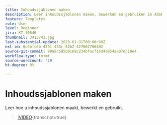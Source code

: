 ```yaml
---
title: Inhoudssjablonen maken
description: Leer inhoudssjablonen maken, bewerken en gebruiken in Adobe Journey Optimizer (AJO).
feature: Templates
role: User
level: Beginner
jira: KT-10846
thumbnail: 3413743.jpg
last-substantial-update: 2023-01-31T00:00:00Z
exl-id: 6c9bfc6b-4391-433c-82b2-427662766402
source-git-commit: 99a8c5d5b0169c234bfacf16d4a054aa07ec10e4
workflow-type: tm+mt
source-wordcount: '29'
ht-degree: 0%

---
```


# Inhoudssjablonen maken

Leer hoe u inhoudssjablonen maakt, bewerkt en gebruikt.

>[!VIDEO](https://video.tv.adobe.com/v/3413743?quality=12&learn=on){transcript=true}
